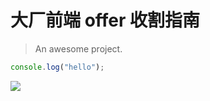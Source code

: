 # 大厂前端 offer 收割指南

> An awesome project.

```js
console.log("hello");
```

![](https://imgkr.cn-bj.ufileos.com/fea10520-0b4b-44cc-aa07-708bd1a68894.png)
